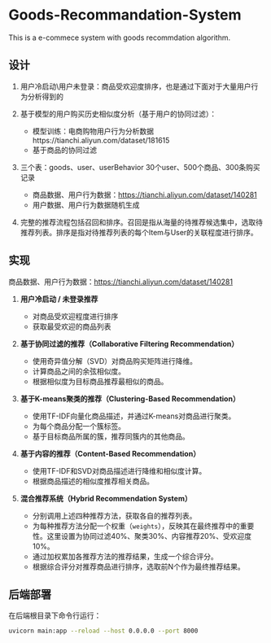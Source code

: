 # Goods-Recommandation-System
This is a e-commece system with goods recommdation algorithm.
## 设计

1. 用户冷启动\用户未登录：商品受欢迎度排序，也是通过下面对于大量用户行为分析得到的

2. 基于模型的用户购买历史相似度分析（基于用户的协同过滤）：

   - 模型训练：电商购物用户行为分析数据https://tianchi.aliyun.com/dataset/181615
   - 基于商品的协同过滤

3. 三个表：goods、user、userBehavior
30个user、500个商品、300条购买记录
   - 商品数据、用户行为数据：https://tianchi.aliyun.com/dataset/140281
   - 用户数据、用户行为数据随机生成

4. 完整的推荐流程包括召回和排序。召回是指从海量的待推荐候选集中，选取待推荐列表。排序是指对待推荐列表的每个Item与User的关联程度进行排序。

## 实现
商品数据、用户行为数据：https://tianchi.aliyun.com/dataset/140281
1. **用户冷启动 / 未登录推荐**
    - 对商品受欢迎程度进行排序
    - 获取最受欢迎的商品列表
2. **基于协同过滤的推荐（Collaborative Filtering Recommendation）**

    - 使用奇异值分解（SVD）对商品购买矩阵进行降维。
    - 计算商品之间的余弦相似度。
    - 根据相似度为目标商品推荐最相似的商品。

3. **基于K-means聚类的推荐（Clustering-Based Recommendation）**

    - 使用TF-IDF向量化商品描述，并通过K-means对商品进行聚类。
    - 为每个商品分配一个簇标签。
    - 基于目标商品所属的簇，推荐同簇内的其他商品。

4. **基于内容的推荐（Content-Based Recommendation）**

    - 使用TF-IDF和SVD对商品描述进行降维和相似度计算。
    - 根据商品描述的相似度推荐相关商品。

5. **混合推荐系统（Hybrid Recommendation System）**

    - 分别调用上述四种推荐方法，获取各自的推荐列表。
    - 为每种推荐方法分配一个权重（`weights`），反映其在最终推荐中的重要性。这里设置为协同过滤40%、聚类30%、内容推荐20%、受欢迎度10%。
    - 通过加权累加各推荐方法的推荐结果，生成一个综合评分。
    - 根据综合评分对推荐商品进行排序，选取前N个作为最终推荐结果。
## 后端部署
在后端根目录下命令行运行：
```bash
uvicorn main:app --reload --host 0.0.0.0 --port 8000
```
